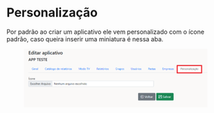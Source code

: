 # Personalização

Por padrão ao criar um aplicativo ele vem personalizado com o ícone padrão, caso queira inserir uma miniatura é nessa aba.

<figure><img src="../../.gitbook/assets/image (313).png" alt=""><figcaption></figcaption></figure>
